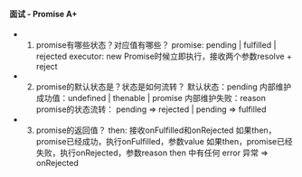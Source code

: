 #### 面试 - Promise A+
* 1. promise有哪些状态？对应值有哪些？
promise: pending | fulfilled | rejected
executor: new Promise时候立即执行，接收两个参数resolve + reject

* 2. promise的默认状态是？状态是如何流转？
默认状态：pending 内部维护成功值：undefined | thenable | promise 
内部维护失败：reason
promise的状态流转： pending => rejected | pending => fulfilled

* 3. promise的返回值？
then: 接收onFulfilled和onRejected 
如果then，promise已经成功，执行onFulfilled，参数value 
如果then，promise已经失败，执行onRejected，参数reason 
then 中有任何 error 异常 => onRejected